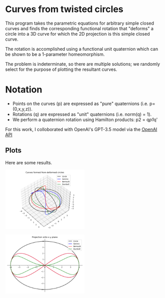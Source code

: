 # Curves from twisted circles

This program takes the parametric equations for arbitrary simple closed 
curves and finds the corresponding functional rotation that "deforms" 
a circle into a 3D curve for which the 2D projection is this simple
closed curve.

The rotation is accomplished using a functional unit quaternion 
which can be shown to be a 1-parameter homeomorphism. 

The problem is indeterminate, so there are multiple solutions; we randomly
select for the purpose of plotting the resultant curves.

# Notation
- Points on the curves (p) are expressed as "pure" quaternions (i.e. p=(0,x,y,z)).
- Rotations (q) are expressed as "unit" quaternions (i.e. norm(q) = 1).
- We perform a quaternion rotation using Hamilton products: p2 = q*p1*q'

For this work, I colloborated with OpenAI's GPT-3.5 model via the [OpenAI API](https://chat.openai.com/)

## Plots

Here are some results.


<p float="center">
    <img src="3d_1.png" width="50%">
</p>

<p float="center">
    <img src="2d_1.png" width="50%">
</p>